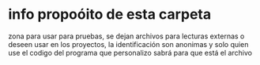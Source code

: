 # info propoóito de esta carpeta
zona para usar para pruebas, se dejan archivos para lecturas externas o deseen usar en los proyectos, la identificación son anonimas y solo quien use el codigo del programa que personalizo sabrá para que está el archivo
